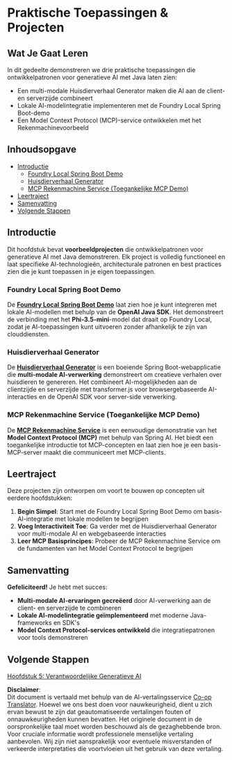 <!--
CO_OP_TRANSLATOR_METADATA:
{
  "original_hash": "d45b8e2291ab1357592c904c103cbc81",
  "translation_date": "2025-07-28T10:56:46+00:00",
  "source_file": "04-PracticalSamples/README.md",
  "language_code": "nl"
}
-->
# Praktische Toepassingen & Projecten

## Wat Je Gaat Leren
In dit gedeelte demonstreren we drie praktische toepassingen die ontwikkelpatronen voor generatieve AI met Java laten zien:
- Een multi-modale Huisdierverhaal Generator maken die AI aan de client- en serverzijde combineert
- Lokale AI-modelintegratie implementeren met de Foundry Local Spring Boot-demo
- Een Model Context Protocol (MCP)-service ontwikkelen met het Rekenmachinevoorbeeld

## Inhoudsopgave

- [Introductie](../../../04-PracticalSamples)
  - [Foundry Local Spring Boot Demo](../../../04-PracticalSamples)
  - [Huisdierverhaal Generator](../../../04-PracticalSamples)
  - [MCP Rekenmachine Service (Toegankelijke MCP Demo)](../../../04-PracticalSamples)
- [Leertraject](../../../04-PracticalSamples)
- [Samenvatting](../../../04-PracticalSamples)
- [Volgende Stappen](../../../04-PracticalSamples)

## Introductie

Dit hoofdstuk bevat **voorbeeldprojecten** die ontwikkelpatronen voor generatieve AI met Java demonstreren. Elk project is volledig functioneel en laat specifieke AI-technologieën, architecturale patronen en best practices zien die je kunt toepassen in je eigen toepassingen.

### Foundry Local Spring Boot Demo

De **[Foundry Local Spring Boot Demo](foundrylocal/README.md)** laat zien hoe je kunt integreren met lokale AI-modellen met behulp van de **OpenAI Java SDK**. Het demonstreert de verbinding met het **Phi-3.5-mini**-model dat draait op Foundry Local, zodat je AI-toepassingen kunt uitvoeren zonder afhankelijk te zijn van clouddiensten.

### Huisdierverhaal Generator

De **[Huisdierverhaal Generator](petstory/README.md)** is een boeiende Spring Boot-webapplicatie die **multi-modale AI-verwerking** demonstreert om creatieve verhalen over huisdieren te genereren. Het combineert AI-mogelijkheden aan de clientzijde en serverzijde met transformer.js voor browsergebaseerde AI-interacties en de OpenAI SDK voor server-side verwerking.

### MCP Rekenmachine Service (Toegankelijke MCP Demo)

De **[MCP Rekenmachine Service](calculator/README.md)** is een eenvoudige demonstratie van het **Model Context Protocol (MCP)** met behulp van Spring AI. Het biedt een toegankelijke introductie tot MCP-concepten en laat zien hoe je een basis-MCP-server maakt die communiceert met MCP-clients.

## Leertraject

Deze projecten zijn ontworpen om voort te bouwen op concepten uit eerdere hoofdstukken:

1. **Begin Simpel**: Start met de Foundry Local Spring Boot Demo om basis-AI-integratie met lokale modellen te begrijpen
2. **Voeg Interactiviteit Toe**: Ga verder met de Huisdierverhaal Generator voor multi-modale AI en webgebaseerde interacties
3. **Leer MCP Basisprincipes**: Probeer de MCP Rekenmachine Service om de fundamenten van het Model Context Protocol te begrijpen

## Samenvatting

**Gefeliciteerd!** Je hebt met succes:

- **Multi-modale AI-ervaringen gecreëerd** door AI-verwerking aan de client- en serverzijde te combineren
- **Lokale AI-modelintegratie geïmplementeerd** met moderne Java-frameworks en SDK's
- **Model Context Protocol-services ontwikkeld** die integratiepatronen voor tools demonstreren

## Volgende Stappen

[Hoofdstuk 5: Verantwoordelijke Generatieve AI](../05-ResponsibleGenAI/README.md)

**Disclaimer**:  
Dit document is vertaald met behulp van de AI-vertalingsservice [Co-op Translator](https://github.com/Azure/co-op-translator). Hoewel we ons best doen voor nauwkeurigheid, dient u zich ervan bewust te zijn dat geautomatiseerde vertalingen fouten of onnauwkeurigheden kunnen bevatten. Het originele document in de oorspronkelijke taal moet worden beschouwd als de gezaghebbende bron. Voor cruciale informatie wordt professionele menselijke vertaling aanbevolen. Wij zijn niet aansprakelijk voor eventuele misverstanden of verkeerde interpretaties die voortvloeien uit het gebruik van deze vertaling.